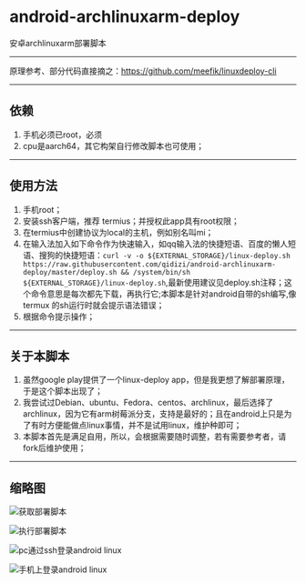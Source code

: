 # android-archlinuxarm-deploy
安卓archlinuxarm部署脚本

---
原理参考、部分代码直接摘之：https://github.com/meefik/linuxdeploy-cli

---
## 依赖


1. 手机必须已root，必须  
1. cpu是aarch64，其它构架自行修改脚本也可使用；  

---
## 使用方法


1.  手机root；  
1.  安装ssh客户端，推荐 termius；并授权此app具有root权限；  
1.  在termius中创建协议为local的主机，例如别名叫mi；  
1.  在输入法加入如下命令作为快速输入，如qq输入法的快捷短语、百度的懒人短语、搜狗的快捷短语：`curl -v -o ${EXTERNAL_STORAGE}/linux-deploy.sh https://raw.githubusercontent.com/qidizi/android-archlinuxarm-deploy/master/deploy.sh && /system/bin/sh ${EXTERNAL_STORAGE}/linux-deploy.sh`,最新使用建议见deploy.sh注释；这个命令意思是每次都先下载，再执行它;本脚本是针对android自带的sh编写,像termux 的sh运行时就会提示语法错误；  
1.  根据命令提示操作；  

---
## 关于本脚本


1.  虽然google play提供了一个linux-deploy app，但是我更想了解部署原理，于是这个脚本出现了；   
1.  我尝试过Debian、ubuntu、Fedora、centos、archlinux，最后选择了archlinux，因为它有arm树莓派分支，支持是最好的；且在android上只是为了有时方便能做点linux事情，并不是试用linux，维护种即可；   
1.  本脚本首先是满足自用，所以，会根据需要随时调整，若有需要参考者，请fork后维护使用；   

---
## 缩略图

![获取部署脚本](https://github.com/qidizi/android-archlinuxarm-deploy/raw/master/get-sh.jpeg)  

![执行部署脚本](https://github.com/qidizi/android-archlinuxarm-deploy/raw/master/sh.jpeg)   

![pc通过ssh登录android linux](https://github.com/qidizi/android-archlinuxarm-deploy/raw/master/pc.png)   

![手机上登录android linux](https://github.com/qidizi/android-archlinuxarm-deploy/raw/master/ssh.jpeg)   




